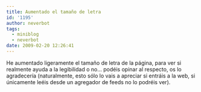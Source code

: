 ```yaml
---
title: Aumentado el tamaño de letra
id: '1195'
author: neverbot
tags:
  - miniblog
  - neverbot
date: 2009-02-20 12:26:41
---
```


He aumentado ligeramente el tamaño de letra de la página, para ver si realmente ayuda a la legibilidad o no... podéis opinar al respecto, os lo agradecería (naturalmente, esto sólo lo vais a apreciar si entráis a la web, si únicamente leéis desde un agregador de feeds no lo podréis ver).
